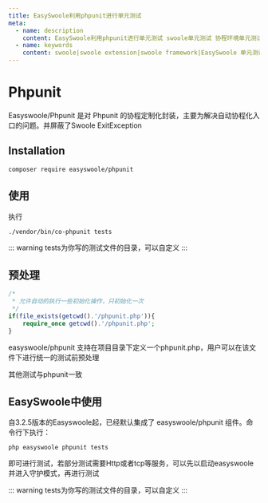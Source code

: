 ```yaml
---
title: EasySwoole利用phpunit进行单元测试
meta:
  - name: description
    content: EasySwoole利用phpunit进行单元测试 swoole单元测试 协程环境单元测试
  - name: keywords
    content: swoole|swoole extension|swoole framework|EasySwoole 单元测试|swoole 单元测试|swoole phpunit
---
```


# Phpunit

Easyswoole/Phpunit 是对 Phpunit 的协程定制化封装，主要为解决自动协程化入口的问题。并屏蔽了Swoole ExitException

## Installation 
```
composer require easyswoole/phpunit
```
## 使用
执行
```
./vendor/bin/co-phpunit tests
```


::: warning 
 tests为你写的测试文件的目录，可以自定义
:::

## 预处理
```php
/*
 * 允许自动的执行一些初始化操作，只初始化一次
 */
if(file_exists(getcwd().'/phpunit.php')){
    require_once getcwd().'/phpunit.php';
}
```

easyswoole/phpunit 支持在项目目录下定义一个phpunit.php，用户可以在该文件下进行统一的测试前预处理

其他测试与phpunit一致

## EasySwoole中使用
自3.2.5版本的Easyswoole起，已经默认集成了 easyswoole/phpunit 组件。命令行下执行：
```
php easyswoole phpunit tests
```

即可进行测试，若部分测试需要Http或者tcp等服务，可以先以启动easyswoole并进入守护模式，再进行测试



::: warning 
 tests为你写的测试文件的目录，可以自定义
:::
